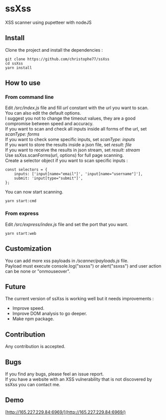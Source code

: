 # ssXss

XSS scanner using pupetteer with nodeJS<br />

## Install

Clone the project and install the dependencies :<br />

    git clone https://github.com/christophe77/ssXss
    cd ssXss
    yarn install

## How to use

### From command line

Edit _/src/index.js_ file and fill _url_ constant with the url you want to scan.<br />
You can also edit the default options.<br />
I suggest you not to change the timeout values, they are a good compromise between speed and accuracy.<br />
If you want to scan and check all inputs inside all forms of the url, set _scanType: forms_<br/>
If you want to check some specific inputs, set _scanType: inputs_<br/>
If you want to store the results inside a json file, set _result: file_<br/>
If you want to receive the results in json stream, set _result: stream_<br/>
Use ssXss.scanForms(url, options) for full page scanning.<br />
Create a selector object if you want to scan specific inputs :<br />

    const selectors = {
        inputs: ['input[name="email"]', 'input[name="username"]'],
        submit: 'input[type="submit"]',
    };

You can now start scanning.<br />

    yarn start:cmd

### From express

Edit _/src/express/index.js_ file and set the port that you want.<br />

    yarn start:web

## Customization

You can add more xss payloads in _/scanner/payloads.js_ file. <br />
Payload must execute console.log("ssxss") or alert("ssxss") and user action can be none or "onmouseover". <br />

## Future

The current version of ssXss is working well but it needs improvements :<br/>

- Improve speed.
- Improve DOM analysis to go deeper.
- Make npm package.

## Contribution

Any contribution is accepted.<br />

## Bugs

If you find any bugs, please feel an issue report.<br />
If you have a website with an XSS vulnerability that is not discovered by ssXss you can contact me.<br />

## Demo

[http://165.227.229.84:6969/](http://165.227.229.84:6969/)
